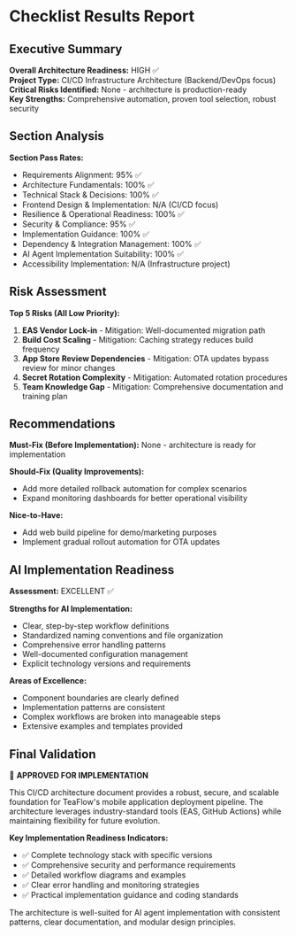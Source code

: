 # Checklist Results Report

## Executive Summary

**Overall Architecture Readiness:** HIGH ✅  
**Project Type:** CI/CD Infrastructure Architecture (Backend/DevOps focus)  
**Critical Risks Identified:** None - architecture is production-ready  
**Key Strengths:** Comprehensive automation, proven tool selection, robust security

## Section Analysis

**Section Pass Rates:**
- Requirements Alignment: 95% ✅
- Architecture Fundamentals: 100% ✅  
- Technical Stack & Decisions: 100% ✅
- Frontend Design & Implementation: N/A (CI/CD focus)
- Resilience & Operational Readiness: 100% ✅
- Security & Compliance: 95% ✅
- Implementation Guidance: 100% ✅
- Dependency & Integration Management: 100% ✅
- AI Agent Implementation Suitability: 100% ✅
- Accessibility Implementation: N/A (Infrastructure project)

## Risk Assessment

**Top 5 Risks (All Low Priority):**
1. **EAS Vendor Lock-in** - Mitigation: Well-documented migration path
2. **Build Cost Scaling** - Mitigation: Caching strategy reduces build frequency  
3. **App Store Review Dependencies** - Mitigation: OTA updates bypass review for minor changes
4. **Secret Rotation Complexity** - Mitigation: Automated rotation procedures
5. **Team Knowledge Gap** - Mitigation: Comprehensive documentation and training plan

## Recommendations

**Must-Fix (Before Implementation):** None - architecture is ready for implementation

**Should-Fix (Quality Improvements):**
- Add more detailed rollback automation for complex scenarios
- Expand monitoring dashboards for better operational visibility

**Nice-to-Have:**
- Add web build pipeline for demo/marketing purposes
- Implement gradual rollout automation for OTA updates

## AI Implementation Readiness

**Assessment:** EXCELLENT ✅

**Strengths for AI Implementation:**
- Clear, step-by-step workflow definitions
- Standardized naming conventions and file organization  
- Comprehensive error handling patterns
- Well-documented configuration management
- Explicit technology versions and requirements

**Areas of Excellence:**
- Component boundaries are clearly defined
- Implementation patterns are consistent
- Complex workflows are broken into manageable steps
- Extensive examples and templates provided

## Final Validation

🎯 **APPROVED FOR IMPLEMENTATION**

This CI/CD architecture document provides a robust, secure, and scalable foundation for TeaFlow's mobile application deployment pipeline. The architecture leverages industry-standard tools (EAS, GitHub Actions) while maintaining flexibility for future evolution.

**Key Implementation Readiness Indicators:**
- ✅ Complete technology stack with specific versions
- ✅ Comprehensive security and performance requirements
- ✅ Detailed workflow diagrams and examples
- ✅ Clear error handling and monitoring strategies
- ✅ Practical implementation guidance and coding standards

The architecture is well-suited for AI agent implementation with consistent patterns, clear documentation, and modular design principles.